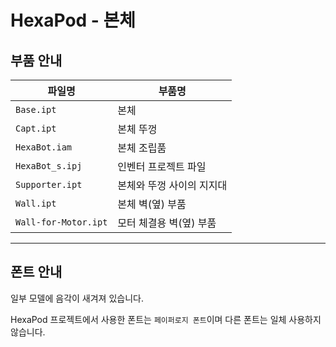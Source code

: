 # HexaPod - 본체

## 부품 안내

| 파일명 | 부품명 |
| --- | --- |
| `Base.ipt` | 본체 |
| `Capt.ipt` | 본체 뚜껑 |
| `HexaBot.iam` | 본체 조립품 |
| `HexaBot_s.ipj` | 인벤터 프로젝트 파일 |
| `Supporter.ipt` | 본체와 뚜껑 사이의 지지대 |
| `Wall.ipt` | 본체 벽(옆) 부품 |
| `Wall-for-Motor.ipt` | 모터 체결용 벽(옆) 부품 |
***
## 폰트 안내
일부 모델에 음각이 새겨져 있습니다.

HexaPod 프로젝트에서 사용한 폰트는 `페이퍼로지 폰트`이며 다른 폰트는 일체 사용하지 않습니다.
